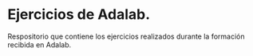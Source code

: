# Ejercicios de Adalab.

Respositorio que contiene los ejercicios realizados durante la formación recibida en Adalab.
